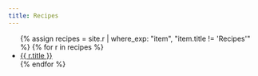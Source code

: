 ```yaml
---
title: Recipes
---
```


<ul class="index">
{% assign recipes = site.r | where_exp: "item", "item.title != 'Recipes'" %}
{% for r in recipes %}
<li><a href="{{ r.url }}">{{ r.title }}</a></li>
{% endfor %}
</ul>
